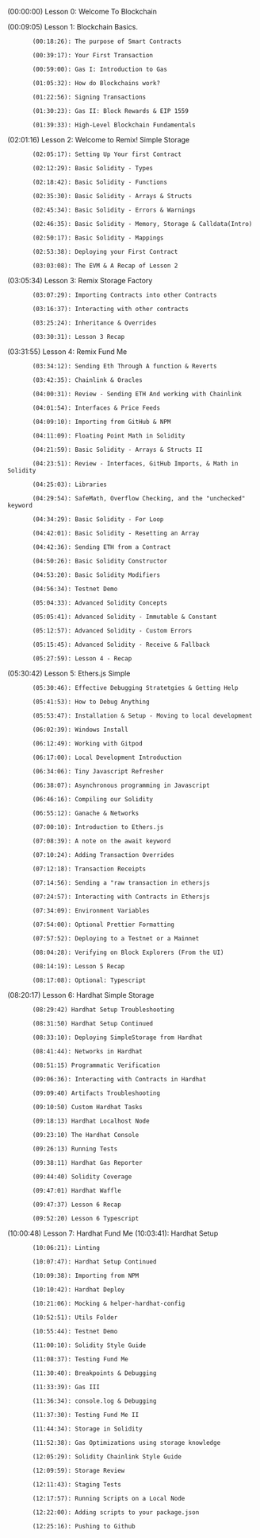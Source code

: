 
(00:00:00) Lesson 0: Welcome To Blockchain

(00:09:05) Lesson 1: Blockchain Basics.

           (00:18:26): The purpose of Smart Contracts

           (00:39:17): Your First Transaction

           (00:59:00): Gas I: Introduction to Gas

           (01:05:32): How do Blockchains work?

           (01:22:56): Signing Transactions

           (01:30:23): Gas II: Block Rewards & EIP 1559

           (01:39:33): High-Level Blockchain Fundamentals

(02:01:16) Lesson 2: Welcome to Remix! Simple Storage

           (02:05:17): Setting Up Your first Contract

           (02:12:29): Basic Solidity - Types

           (02:18:42): Basic Solidity - Functions

           (02:35:30): Basic Solidity - Arrays & Structs

           (02:45:34): Basic Solidity - Errors & Warnings

           (02:46:35): Basic Solidity - Memory, Storage & Calldata(Intro)

           (02:50:17): Basic Solidity - Mappings

           (02:53:38): Deploying your First Contract

           (03:03:08): The EVM & A Recap of Lesson 2

(03:05:34) Lesson 3: Remix Storage Factory

           (03:07:29): Importing Contracts into other Contracts

           (03:16:37): Interacting with other contracts

           (03:25:24): Inheritance & Overrides

           (03:30:31): Lesson 3 Recap

(03:31:55) Lesson 4: Remix Fund Me

           (03:34:12): Sending Eth Through A function & Reverts

           (03:42:35): Chainlink & Oracles

           (04:00:31): Review - Sending ETH And working with Chainlink

           (04:01:54): Interfaces & Price Feeds

           (04:09:10): Importing from GitHub & NPM

           (04:11:09): Floating Point Math in Solidity

           (04:21:59): Basic Solidity - Arrays & Structs II

           (04:23:51): Review - Interfaces, GitHub Imports, & Math in Solidity

           (04:25:03): Libraries

           (04:29:54): SafeMath, Overflow Checking, and the "unchecked" keyword

           (04:34:29): Basic Solidity - For Loop

           (04:42:01): Basic Solidity - Resetting an Array

           (04:42:36): Sending ETH from a Contract

           (04:50:26): Basic Solidity Constructor

           (04:53:20): Basic Solidity Modifiers

           (04:56:34): Testnet Demo

           (05:04:33): Advanced Solidity Concepts

           (05:05:41): Advanced Solidity - Immutable & Constant

           (05:12:57): Advanced Solidity - Custom Errors

           (05:15:45): Advanced Solidity - Receive & Fallback

           (05:27:59): Lesson 4 - Recap

(05:30:42) Lesson 5: Ethers.js Simple 

           (05:30:46): Effective Debugging Stratetgies & Getting Help

           (05:41:53): How to Debug Anything

           (05:53:47): Installation & Setup - Moving to local development

           (06:02:39): Windows Install

           (06:12:49): Working with Gitpod

           (06:17:00): Local Development Introduction

           (06:34:06): Tiny Javascript Refresher

           (06:38:07): Asynchronous programming in Javascript

           (06:46:16): Compiling our Solidity

           (06:55:12): Ganache & Networks

           (07:00:10): Introduction to Ethers.js

           (07:08:39): A note on the await keyword

           (07:10:24): Adding Transaction Overrides

           (07:12:18): Transaction Receipts

           (07:14:56): Sending a "raw transaction in ethersjs

           (07:24:57): Interacting with Contracts in Ethersjs

           (07:34:09): Environment Variables

           (07:54:00): Optional Prettier Formatting

           (07:57:52): Deploying to a Testnet or a Mainnet

           (08:04:28): Verifying on Block Explorers (From the UI)

           (08:14:19): Lesson 5 Recap

           (08:17:08): Optional: Typescript

(08:20:17) Lesson 6: Hardhat Simple Storage

           (08:29:42) Hardhat Setup Troubleshooting

           (08:31:50) Hardhat Setup Continued

           (08:33:10): Deploying SimpleStorage from Hardhat

           (08:41:44): Networks in Hardhat

           (08:51:15) Programmatic Verification

           (09:06:36): Interacting with Contracts in Hardhat

           (09:09:40) Artifacts Troubleshooting

           (09:10:50) Custom Hardhat Tasks

           (09:18:13) Hardhat Localhost Node

           (09:23:10) The Hardhat Console

           (09:26:13) Running Tests

           (09:38:11) Hardhat Gas Reporter

           (09:44:40) Solidity Coverage

           (09:47:01) Hardhat Waffle

           (09:47:37) Lesson 6 Recap 

           (09:52:20) Lesson 6 Typescript

(10:00:48) Lesson 7: Hardhat Fund Me
           (10:03:41): Hardhat Setup

           (10:06:21): Linting

           (10:07:47): Hardhat Setup Continued

           (10:09:38): Importing from NPM

           (10:10:42): Hardhat Deploy

           (10:21:06): Mocking & helper-hardhat-config

           (10:52:51): Utils Folder

           (10:55:44): Testnet Demo

           (11:00:10): Solidity Style Guide

           (11:08:37): Testing Fund Me

           (11:30:40): Breakpoints & Debugging

           (11:33:39): Gas III

           (11:36:34): console.log & Debugging

           (11:37:30): Testing Fund Me II

           (11:44:34): Storage in Solidity

           (11:52:38): Gas Optimizations using storage knowledge

           (12:05:29): Solidity Chainlink Style Guide

           (12:09:59): Storage Review

           (12:11:43): Staging Tests

           (12:17:57): Running Scripts on a Local Node

           (12:22:00): Adding scripts to your package.json

           (12:25:16): Pushing to Github